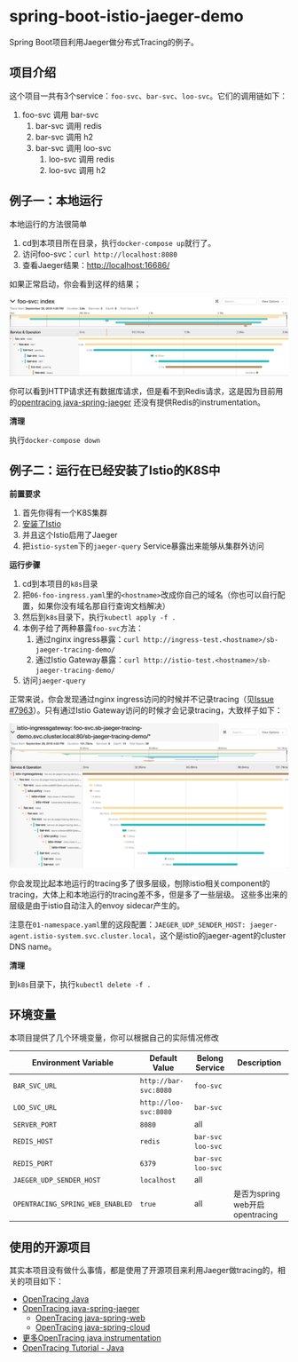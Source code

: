 # spring-boot-istio-jaeger-demo

Spring Boot项目利用Jaeger做分布式Tracing的例子。

## 项目介绍

这个项目一共有3个service：`foo-svc`、`bar-svc`、`loo-svc`。它们的调用链如下：

1. foo-svc 调用 bar-svc
   1. bar-svc 调用 redis
   1. bar-svc 调用 h2
   1. bar-svc 调用 loo-svc
      1. loo-svc 调用 redis
      1. loo-svc 调用 h2  

## 例子一：本地运行

本地运行的方法很简单

1. cd到本项目所在目录，执行`docker-compose up`就行了。
1. 访问foo-svc：`curl http://localhost:8080`
1. 查看Jaeger结果：[http://localhost:16686/](http://localhost:16686/)

如果正常启动，你会看到这样的结果；

![Figure-1](assets/figure-1.png)

你可以看到HTTP请求还有数据库请求，但是看不到Redis请求，这是因为目前用的[opentracing java-spring-jaeger][opentracing java-spring-jaeger]
还没有提供Redis的instrumentation。

**清理**

执行`docker-compose down`

## 例子二：运行在已经安装了Istio的K8S中

**前置要求**

1. 首先你得有一个K8S集群
1. [安装了Istio][k8s-learn-istio-install]
1. 并且这个Istio启用了Jaeger
1. 把`istio-system`下的`jaeger-query` Service暴露出来能够从集群外访问

**运行步骤**

1. cd到本项目的`k8s`目录
1. 把`06-foo-ingress.yaml`里的`<hostname>`改成你自己的域名（你也可以自行配置，如果你没有域名那自行查询文档解决）
1. 然后到`k8s`目录下，执行`kubectl apply -f .`
1. 本例子给了两种暴露`foo-svc`方法：
   1. 通过nginx ingress暴露：`curl http://ingress-test.<hostname>/sb-jaeger-tracing-demo/`
   1. 通过Istio Gateway暴露：`curl http://istio-test.<hostname>/sb-jaeger-tracing-demo/`
1. 访问`jaeger-query`

正常来说，你会发现通过nginx ingress访问的时候并不记录tracing（见[Issue #7963][istio-issue-7963]）。只有通过Istio Gateway访问的时候才会记录tracing，大致样子如下：

![Figure-2](assets/figure-2.png)

你会发现比起本地运行的tracing多了很多层级，刨除istio相关component的tracing，大体上和本地运行的tracing差不多，但是多了一些层级。
这些多出来的层级是由于istio自动注入的envoy sidecar产生的。

注意在`01-namespace.yaml`里的这段配置：`JAEGER_UDP_SENDER_HOST: jaeger-agent.istio-system.svc.cluster.local`，这个是istio的jaeger-agent的cluster DNS name。

**清理**

到`k8s`目录下，执行`kubectl delete -f .`

## 环境变量

本项目提供了几个环境变量，你可以根据自己的实际情况修改

| Environment Variable             | Default Value         | Belong Service      | Description |
|----------------------------------|-----------------------|---------------------|-------------|
| `BAR_SVC_URL`                    | `http://bar-svc:8080` | `foo-svc`           |             |
| `LOO_SVC_URL`                    | `http://loo-svc:8080` | `bar-svc`           |             |
| `SERVER_PORT`                    | `8080`                | all                 |             |
| `REDIS_HOST`                     | `redis`               | `bar-svc` `loo-svc` |             |
| `REDIS_PORT`                     | `6379`                | `bar-svc` `loo-svc` |             |
| `JAEGER_UDP_SENDER_HOST`         | `localhost`           | all                 |             |
| `OPENTRACING_SPRING_WEB_ENABLED` | `true`                | all                 | 是否为spring web开启opentracing |

## 使用的开源项目

其实本项目没有做什么事情，都是使用了开源项目来利用Jaeger做tracing的，相关的项目如下：

* [OpenTracing Java][opentracing-java]
* [OpenTracing java-spring-jaeger][opentracing java-spring-jaeger]
  * [OpenTracing java-spring-web][opentracing java-spring-web]
  * [OpenTracing java-spring-cloud][opentracing java-spring-cloud]
* [更多OpenTracing java instrumentation][opentracing java]
* [OpenTracing Tutorial - Java][opentracing-tutorial-java]


[k8s-learn-istio-install]: https://github.com/chanjarster/k8s-learn/tree/master/addons-guide/istio/install
[opentracing java-spring-jaeger]: https://github.com/opentracing-contrib/java-spring-jaeger
[opentracing java-spring-web]:https://github.com/opentracing-contrib/java-spring-web
[opentracing java-spring-cloud]:https://github.com/opentracing-contrib/java-spring-cloud
[opentracing java]: https://github.com/opentracing-contrib?utf8=%E2%9C%93&q=&type=&language=java
[opentracing-tutorial-java]: https://github.com/yurishkuro/opentracing-tutorial/tree/master/java
[istio-issue-7963]: https://github.com/istio/istio/issues/7963
[opentracing-java]: https://github.com/opentracing/opentracing-java
